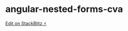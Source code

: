 # angular-nested-forms-cva

[Edit on StackBlitz ⚡️](https://stackblitz.com/edit/angular-nested-forms-cva)